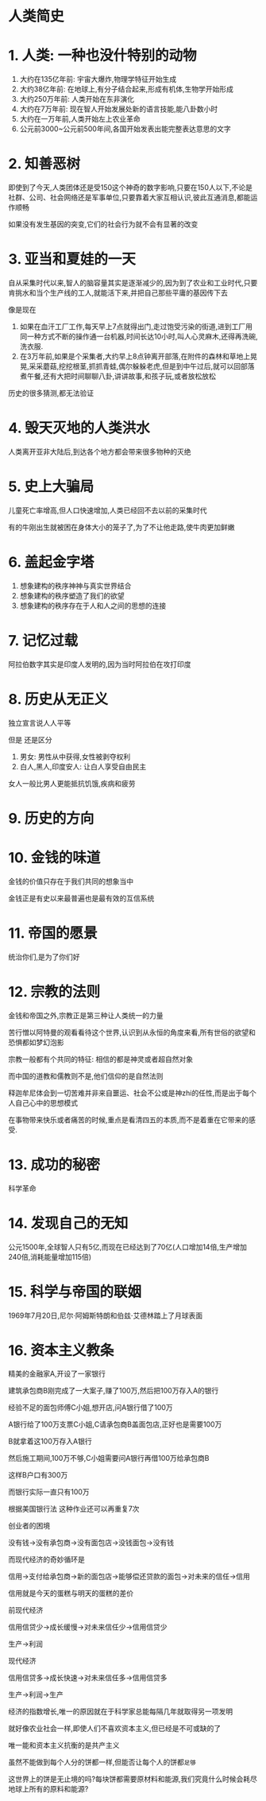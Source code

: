 # 人类简史

# 1. 人类: 一种也没什特别的动物

1. 大约在135亿年前: 宇宙大爆炸,物理学特征开始生成
2. 大约38亿年前: 在地球上,有分子结合起来,形成有机体,生物学开始形成
3. 大约250万年前: 人类开始在东非演化
4. 大约在7万年前: 现在智人开始发展处新的语言技能,能八卦数小时
5. 大约在一万年前,人类开始左上农业革命
6. 公元前3000~公元前500年间,各国开始发表出能完整表达意思的文字


# 2. 知善恶树

即使到了今天,人类团体还是受150这个神奇的数字影响,只要在150人以下,不论是社群、公司、社会网络还是军事单位,只要靠着大家互相认识,彼此互通消息,都能运作顺畅

如果没有发生基因的突变,它们的社会行为就不会有显著的改变

# 3. 亚当和夏娃的一天

自从采集时代以来,智人的脑容量其实是逐渐减少的,因为到了农业和工业时代,只要肯挑水和当个生产线的工人,就能活下来,并把自己那些平庸的基因传下去

像是现在

1. 如果在血汗工厂工作,每天早上7点就得出门,走过饱受污染的街道,进到工厂用同一种方式不断的操作通一台机器,时间长达10小时,叫人心灵麻木,还得再洗碗,洗衣服.
2. 在3万年前,如果是个采集者,大约早上8点钟离开部落,在附件的森林和草地上晃晃,采采蘑菇,挖挖根茎,抓抓青蛙,偶尔躲躲老虎,但是到中午过后,就可以回部落煮午餐,还有大把时间聊聊八卦,讲讲故事,和孩子玩,或者放松放松

历史的很多猜测,都无法验证

# 4. 毁天灭地的人类洪水

人类离开亚非大陆后,到达各个地方都会带来很多物种的灭绝

# 5. 史上大骗局

儿童死亡率增高,但人口快速增加,人类已经回不去以前的采集时代

有的牛刚出生就被困在身体大小的笼子了,为了不让他走路,使牛肉更加鲜嫩

# 6. 盖起金字塔

1. 想象建构的秩序神神与真实世界结合
2. 想象建构的秩序塑造了我们的欲望
3. 想象建构的秩序存在于人和人之间的思想的连接

# 7. 记忆过载

阿拉伯数字其实是印度人发明的,因为当时阿拉伯在攻打印度

# 8. 历史从无正义

独立宣言说人人平等

但是 还是区分

1. 男女: 男性从中获得,女性被剥夺权利
2. 白人,黑人,印度安人: 让白人享受自由民主

女人一般比男人更能抵抗饥饿,疾病和疲劳

# 9. 历史的方向

# 10. 金钱的味道

金钱的价值只存在于我们共同的想象当中

金钱正是有史以来最普遍也是最有效的互信系统

# 11. 帝国的愿景

统治你们,是为了你们好

# 12. 宗教的法则

金钱和帝国之外,宗教正是第三种让人类统一的力量

苦行憎以阿特曼的观看看待这个世界,认识到从永恒的角度来看,所有世俗的欲望和恐惧都如梦幻泡影

宗教一般都有个共同的特征: 相信的都是神灵或者超自然对象

而中国的道教和儒教则不是,他们信仰的是自然法则

释迦牟尼体会到一切苦难并非来自噩运、社会不公或是神zhi的任性,而是出于每个人自己心中的思想模式

在事物带来快乐或者痛苦的时候,重点是看清四五的本质,而不是着重在它带来的感受.

# 13. 成功的秘密

科学革命

# 14. 发现自己的无知

公元1500年,全球智人只有5亿,而现在已经达到了70亿(人口增加14倍,生产增加240倍,消耗能量增加115倍)

# 15. 科学与帝国的联姻

1969年7月20日,尼尔·阿姆斯特朗和伯兹·艾德林踏上了月球表面

# 16. 资本主义教条

精美的金融家A,开设了一家银行

建筑承包商B刚完成了一大案子,赚了100万,然后把100万存入A的银行

经验不足的面包师傅C小姐,想开店,问A银行借了100万

A银行给了100万支票C小姐,C请承包商B盖面包店,正好也是需要100万

B就拿着这100万存入A银行

然后施工期间,100万不够,C小姐需要问A银行再借100万给承包商B

这样B户口有300万

而银行实际一直只有100万

根据美国银行法 这种作业还可以再重复7次

创业者的困境

没有钱->没有承包商->没有面包店->没钱面包->没有钱

而现代经济的奇妙循环是

信用->支付给承包商->新的面包店->能够偿还贷款的面包->对未来的信任->信用

信用就是今天的蛋糕与明天的蛋糕的差价

前现代经济

信用信贷少->成长缓慢->对未来信任少->信用信贷少

生产->利润

现代经济

信用信贷多->成长快速->对未来信任多->信用信贷多

生产->利润->生产

经济的指数增长,唯一的原因就在于科学家总能每隔几年就取得另一项发明

就好像农业社会一样,即使人们不喜欢资本主义,但已经是不可或缺的了

唯一能和资本主义抗衡的是共产主义

虽然不能做到每个人分的饼都一样,但能否让每个人的饼都`足够`

这世界上的饼是无止境的吗?每块饼都需要原材料和能源,我们究竟什么时候会耗尽地球上所有的原料和能源?

